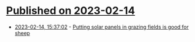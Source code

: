# [Published on 2023-02-14](index.md)

* [2023-02-14, 15:37:02](https://news.ycombinator.com/item?id=34790814) - [Putting solar panels in grazing fields is good for sheep](https://www.newscientist.com/article/2357545-putting-solar-panels-in-grazing-fields-is-good-for-sheep/)
